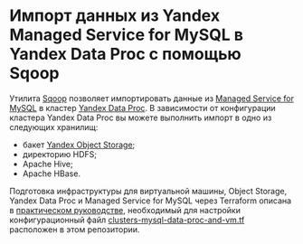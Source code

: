 # Импорт данных из Yandex Managed Service for MySQL в Yandex Data Proc с помощью Sqoop

Утилита [Sqoop](https://yandex.cloud/ru/docs/data-proc/operations/sqoop-usage) позволяет импортировать данные из [Managed Service for MySQL](https://yandex.cloud/ru/docs/managed-mysql) в кластер [Yandex Data Proc](https://yandex.cloud/ru/docs/data-proc). В зависимости от конфигурации кластера Yandex Data Proc вы можете выполнить импорт в одно из следующих хранилищ:

* бакет [Yandex Object Storage](https://yandex.cloud/ru/docs/storage);
* директорию HDFS;
* Apache Hive;
* Apache HBase.

Подготовка инфраструктуры для виртуальной машины, Object Storage, Yandex Data Proc и Managed Service for MySQL через Terraform описана в [практическом руководстве](https://yandex.cloud/ru/docs/tutorials/dataplatform/sqoop-mmy), необходимый для настройки конфигурационный файл [clusters-mysql-data-proc-and-vm.tf](clusters-mysql-data-proc-and-vm.tf) расположен в этом репозитории.

